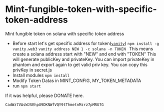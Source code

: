 # Mint-fungible-token-with-specific-token-address
Mint fungible token on solana with specific token address
- Before start let's get specific address for token([`vanity`](https://github.com/rookie0/vanity.web3))
`npm install -g vanity.web3`
`vanity address NEW 1 -c solana -n TOKEN `
This means create a solana address start with "NEW" and end with "TOKEN"
This will generate publicKey and privateKey.
You can import privateKey in phantom and export again to get valid priv key.
You can copy this privKey in secret.js
- Install modules
`npm install`
- Modify Token Datas in MINT_CONFIG, MY_TOKEN_METADATA
- run `npm start`

If it was helpful, please DONATE here.

`CadWz7VAsWJSEhpU9DKNWfVQY9tThmetnMzrz7pMRG7G`

